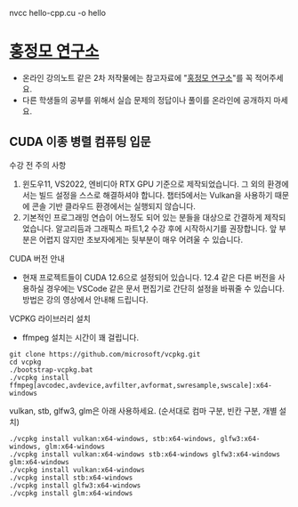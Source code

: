 nvcc hello-cpp.cu -o hello

# [홍정모 연구소](https://honglab.co.kr/)

- 온라인 강의노트 같은 2차 저작물에는 참고자료에 "[홍정모 연구소](https://honglab.co.kr/)"를 꼭 적어주세요.
- 다른 학생들의 공부를 위해서 실습 문제의 정답이나 풀이를 온라인에 공개하지 마세요.

## CUDA 이종 병렬 컴퓨팅 입문

수강 전 주의 사항
1. 윈도우11, VS2022, 엔비디아 RTX GPU 기준으로 제작되었습니다. 그 외의 환경에서는 빌드 설정을 스스로 해결하셔야 합니다. 챕터5에서는 Vulkan을 사용하기 때문에 콘솔 기반 클라우드 환경에서는 실행되지 않습니다.
2. 기본적인 프로그래밍 연습이 어느정도 되어 있는 분들을 대상으로 간결하게 제작되었습니다. 알고리듬과 그래픽스 파트1,2 수강 후에 시작하시기를 권장합니다. 앞 부분은 어렵지 않지만 초보자에게는 뒷부분이 매우 어려울 수 있습니다.

CUDA 버전 안내
- 현재 프로젝트들이 CUDA 12.6으로 설정되어 있습니다. 12.4 같은 다른 버전을 사용하실 경우에는 VSCode 같은 문서 편집기로 간단히 설정을 바꿔줄 수 있습니다. 방법은 강의 영상에서 안내해 드립니다.

VCPKG 라이브러리 설치
- ffmpeg 설치는 시간이 꽤 걸립니다.
```
git clone https://github.com/microsoft/vcpkg.git
cd vcpkg
./bootstrap-vcpkg.bat
./vcpkg install ffmpeg[avcodec,avdevice,avfilter,avformat,swresample,swscale]:x64-windows
```
vulkan, stb, glfw3, glm은 아래 사용하세요. (순서대로 컴마 구분, 빈칸 구분, 개별 설치)
```
./vcpkg install vulkan:x64-windows, stb:x64-windows, glfw3:x64-windows, glm:x64-windows
./vcpkg install vulkan:x64-windows stb:x64-windows glfw3:x64-windows glm:x64-windows
./vcpkg install vulkan:x64-windows
./vcpkg install stb:x64-windows
./vcpkg install glfw3:x64-windows
./vcpkg install glm:x64-windows
```

